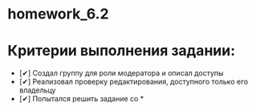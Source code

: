 # homework_6.2
# Критерии выполнения задании:

- [✔] Создал группу для роли модератора и описал доступы
- [✔] Реализовал проверку редактирования, доступного только его владельцу
- [✔] Попытался решить задание со *